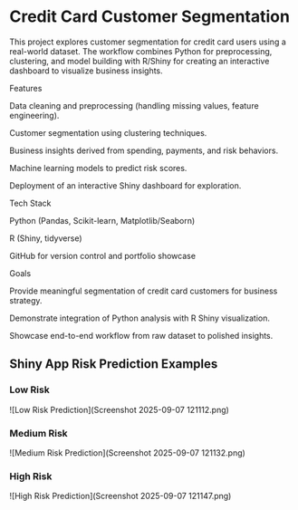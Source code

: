 # Credit Card Customer Segmentation

This project explores customer segmentation for credit card users using a real-world dataset. The workflow combines Python for preprocessing, clustering, and model building with R/Shiny for creating an interactive dashboard to visualize business insights.

Features

Data cleaning and preprocessing (handling missing values, feature engineering).

Customer segmentation using clustering techniques.

Business insights derived from spending, payments, and risk behaviors.

Machine learning models to predict risk scores.

Deployment of an interactive Shiny dashboard for exploration.

Tech Stack

Python (Pandas, Scikit-learn, Matplotlib/Seaborn)

R (Shiny, tidyverse)

GitHub for version control and portfolio showcase

Goals

Provide meaningful segmentation of credit card customers for business strategy.

Demonstrate integration of Python analysis with R Shiny visualization.

Showcase end-to-end workflow from raw dataset to polished insights.

## Shiny App Risk Prediction Examples

### Low Risk
![Low Risk Prediction](Screenshot 2025-09-07 121112.png)

### Medium Risk
![Medium Risk Prediction](Screenshot 2025-09-07 121132.png)

### High Risk
![High Risk Prediction](Screenshot 2025-09-07 121147.png)
